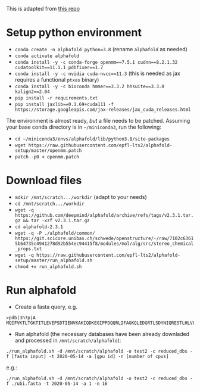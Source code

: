 This is adapted from [this repo](https://github.com/kalininalab/alphafold_non_docker)

# Setup python environment

- `conda create -n alphafold python=3.8` (rename `alphafold` as needed)
- `conda activate alphafold`
- `conda install -y -c conda-forge openmm==7.5.1 cudnn==8.2.1.32 cudatoolkit==11.1.1 pdbfixer==1.7`
- `conda install -y -c nvidia cuda-nvcc==11.3` (this is needed as jax requires a functional `ptxas` binary)
- `conda install -y -c bioconda hmmer==3.3.2 hhsuite==3.3.0 kalign2==2.04`
- `pip install -r requirements.txt`
- `pip install jaxlib==0.1.69+cuda111 -f https://storage.googleapis.com/jax-releases/jax_cuda_releases.html`

The environment is almost ready, *but* a file needs to be patched. Assuming your base conda directory is in `~/miniconda3`, run the following:
- `cd ~/miniconda3/envs/alphafold/lib/python3.8/site-packages`
- `wget https://raw.githubusercontent.com/epfl-lts2/alphafold-setup/master/openmm.patch`
- `patch -p0 < openmm.patch`


# Download files
- `mdkir /mnt/scratch.../workdir` (adapt to your needs)
- `cd /mnt/scratch.../workdir`
- `wget -q https://github.com/deepmind/alphafold/archive/refs/tags/v2.3.1.tar.gz && tar -xzf v2.3.1.tar.gz`
- `cd alphafold-2.3.1`
- `wget -q -P ./alphafold/common/ https://git.scicore.unibas.ch/schwede/openstructure/-/raw/7102c63615b64735c4941278d92b554ec94415f8/modules/mol/alg/src/stereo_chemical_props.txt`
- `wget -q https://raw.githubusercontent.com/epfl-lts2/alphafold-setup/master/run_alphafold.sh`
- `chmod +x run_alphafold.sh`

# Run alphafold
- Create a fasta query, e.g.
```
>pdb|3h7p|A
MQIFVKTLTGKTITLEVEPSDTIENVKAKIQDKEGIPPDQQRLIFAGKQLEDGRTLSDYNIQRESTLHLVLRLRGG
```
- Run alphafold (the necessary databases have been already downladed and processed in `/mnt/scratch/alphafold`):

`./run_alphafold.sh -d /mnt/scratch/alphafold -o test2 -c reduced_dbs -f [fasta input] -t 2020-05-14 -a [gpu id] -n [number of cpus]`

e.g.:

`./run_alphafold.sh -d /mnt/scratch/alphafold -o test2 -c reduced_dbs -f ./ubi.fasta -t 2020-05-14 -a 1 -n 16`


